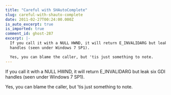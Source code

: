 ```yaml
---
title: "Careful with SHAutoComplete"
slug: careful-with-shauto-complete
date: 2011-02-27T00:24:00.000Z
is_auto_excerpt: true
is_imported: true
comment_id: ghost-287
excerpt: |-
  If you call it with a NULL HWND, it will return E_INVALIDARG but leak six GDI
  handles (seen under Windows 7 SP1).

  Yes, you can blame the caller, but 'tis just something to note.
---
```


If you call it with a NULL HWND, it will return E_INVALIDARG but leak six GDI
handles (seen under Windows 7 SP1).

Yes, you can blame the caller, but ’tis just something to note.
